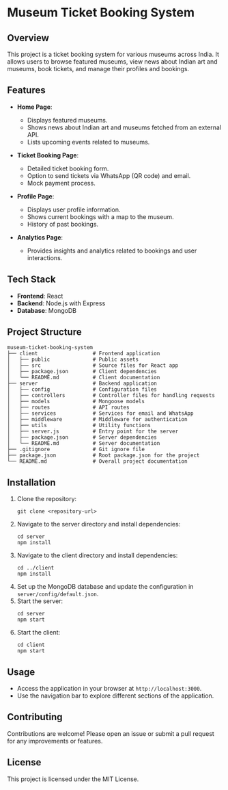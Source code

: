 # Museum Ticket Booking System

## Overview
This project is a ticket booking system for various museums across India. It allows users to browse featured museums, view news about Indian art and museums, book tickets, and manage their profiles and bookings.

## Features
- **Home Page**: 
  - Displays featured museums.
  - Shows news about Indian art and museums fetched from an external API.
  - Lists upcoming events related to museums.

- **Ticket Booking Page**: 
  - Detailed ticket booking form.
  - Option to send tickets via WhatsApp (QR code) and email.
  - Mock payment process.

- **Profile Page**: 
  - Displays user profile information.
  - Shows current bookings with a map to the museum.
  - History of past bookings.

- **Analytics Page**: 
  - Provides insights and analytics related to bookings and user interactions.

## Tech Stack
- **Frontend**: React
- **Backend**: Node.js with Express
- **Database**: MongoDB

## Project Structure
```
museum-ticket-booking-system
├── client                  # Frontend application
│   ├── public              # Public assets
│   ├── src                 # Source files for React app
│   ├── package.json        # Client dependencies
│   └── README.md           # Client documentation
├── server                  # Backend application
│   ├── config              # Configuration files
│   ├── controllers         # Controller files for handling requests
│   ├── models              # Mongoose models
│   ├── routes              # API routes
│   ├── services            # Services for email and WhatsApp
│   ├── middleware          # Middleware for authentication
│   ├── utils               # Utility functions
│   ├── server.js           # Entry point for the server
│   ├── package.json        # Server dependencies
│   └── README.md           # Server documentation
├── .gitignore              # Git ignore file
├── package.json            # Root package.json for the project
└── README.md               # Overall project documentation
```

## Installation
1. Clone the repository:
   ```
   git clone <repository-url>
   ```
2. Navigate to the server directory and install dependencies:
   ```
   cd server
   npm install
   ```
3. Navigate to the client directory and install dependencies:
   ```
   cd ../client
   npm install
   ```
4. Set up the MongoDB database and update the configuration in `server/config/default.json`.
5. Start the server:
   ```
   cd server
   npm start
   ```
6. Start the client:
   ```
   cd client
   npm start
   ```

## Usage
- Access the application in your browser at `http://localhost:3000`.
- Use the navigation bar to explore different sections of the application.

## Contributing
Contributions are welcome! Please open an issue or submit a pull request for any improvements or features.

## License
This project is licensed under the MIT License.